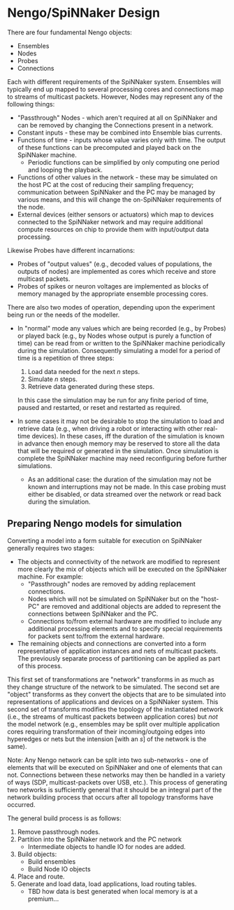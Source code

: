 Nengo/SpiNNaker Design
======================

There are four fundamental Nengo objects:

 * Ensembles
 * Nodes
 * Probes
 * Connections

Each with different requirements of the SpiNNaker system.  Ensembles will
typically end up mapped to several processing cores and connections map to
streams of multicast packets.  However, Nodes may represent any of the
following things:

 * "Passthrough" Nodes - which aren't required at all on SpiNNaker and can be
   removed by changing the Connections present in a network.
 * Constant inputs - these may be combined into Ensemble bias currents.
 * Functions of time - inputs whose value varies only with time.  The output of
   these functions can be precomputed and played back on the SpiNNaker machine.
    * Periodic functions can be simplified by only computing one period and
      looping the playback.
 * Functions of other values in the network - these may be simulated on the
   host PC at the cost of reducing their sampling frequency; communication
   between SpiNNaker and the PC may be managed by various means, and this will
   change the on-SpiNNaker requirements of the node.
 * External devices (either sensors or actuators) which map to devices
   connected to the SpiNNaker network and may require additional compute
   resources on chip to provide them with input/output data processing.

Likewise Probes have different incarnations:

 * Probes of "output values" (e.g., decoded values of populations, the outputs
   of nodes) are implemented as cores which receive and store multicast
   packets.
 * Probes of spikes or neuron voltages are implemented as blocks of memory
   managed by the appropriate ensemble processing cores.

There are also two modes of operation, depending upon the experiment being run
or the needs of the modeller.

 * In "normal" mode any values which are being recorded (e.g., by Probes) or
   played back (e.g., by Nodes whose output is purely a function of time) can
   be read from or written to the SpiNNaker machine periodically during the
   simulation.  Consequently simulating a model for a period of time is a
   repetition of three steps:

    1. Load data needed for the next _n_ steps.
    2. Simulate _n_ steps.
    3. Retrieve data generated during these steps.

   In this case the simulation may be run for any finite period of time, paused
   and restarted, or reset and restarted as required.

 * In some cases it may not be desirable to stop the simulation to load and
   retrieve data (e.g., when driving a robot or interacting with other
   real-time devices).  In these cases, iff the duration of the simulation is
   known in advance then enough memory may be reserved to store all the data that
   will be required or generated in the simulation.  Once simulation is
   complete the SpiNNaker machine may need reconfiguring before further
   simulations.

    * As an additional case: the duration of the simulation may not be known and
      interruptions may not be made.  In this case probing must either be
      disabled, or data streamed over the network or read back during the
      simulation.

Preparing Nengo models for simulation
-------------------------------------

Converting a model into a form suitable for execution on SpiNNaker generally
requires two stages:

 * The objects and connectivity of the network are modified to represent more
   clearly the mix of objects which will be executed on the SpiNNaker machine.
   For example:
    * "Passthrough" nodes are removed by adding replacement connections.
    * Nodes which will not be simulated on SpiNNaker but on the "host-PC" are
      removed and additional objects are added to represent the connections
      between SpiNNaker and the PC.
    * Connections to/from external hardware are modified to include any
      additional processing elements and to specify special requirements for
      packets sent to/from the external hardware.
 * The remaining objects and connections are converted into a form
   representative of application instances and nets of multicast packets.  The
   previously separate process of partitioning can be applied as part of this
   process.

This first set of transformations are "network" transforms in as much as they
change structure of the network to be simulated.  The second set are "object"
transforms as they convert the objects that are to be simulated into
representations of applications and devices on a SpiNNaker system.  This second
set of transforms modifies the topology of the instantiated network (i.e., the
streams of multicast packets between application cores) but _not_ the model
network (e.g., ensembles may be split over multiple application cores requiring
transformation of their incoming/outgoing edges into hyperedges or nets but the
intension [with an _s_] of the network is the same).

Note: Any Nengo network can be split into two sub-networks - one of elements
that will be executed on SpiNNaker and one of elements that can not.
Connections between these networks may then be handled in a variety of ways
(SDP, multicast-packets over USB, etc.).  This process of generating two
networks is sufficiently general that it should be an integral part of the
network building process that occurs after all topology transforms have
occurred.

The general build process is as follows:
 1. Remove passthrough nodes.
 2. Partition into the SpiNNaker network and the PC network
     - Intermediate objects to handle IO for nodes are added.
 3. Build objects:
     - Build ensembles
     - Build Node IO objects
 4. Place and route.
 5. Generate and load data, load applications, load routing tables.
     - TBD how data is best generated when local memory is at a premium...

